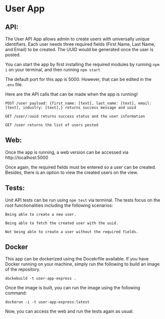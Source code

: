 # User App

## API:

The User API App allows admin to create users with universally unique identifiers. Each user needs three required fields (First Name, Last Name, and Email) to be created. The UUID would be generated once the user is posted.

You can start the app by first installing the required modules by running `npm i` on your terminal, and then running `npm start`

The default port for this app is 5000. However, that can be edited in the `.env` file.

Here are the API calls that can be made when the app is running!

```
POST /user payload: {first_name: [text], last_name: [text], email: [text], industry: [text],} returns success message and uuid
```
```
GET /user/:uuid returns success status and the user information
```
```
GET /user returns the list of users posted
```

## Web:

Once the app is running, a web version can be accessed via http://localhost:5000

Once again, the required fields must be entered so a user can be created. Besides, there is an option to view the created users on the view.

## Tests:

Unit API tests can be run using `npm test` via terminal. The tests focus on the root functionalities including the following scenarios:
```
Being able to create a new user.
```
```
Being able to fetch the created user with the uuid.
```
```
Not being able to create a user without the required fields.
```

## Docker

This app can be dockerized using the Docekrfile available. If you have Docker running on your machine, simply run the following to build an image of the repository.

`dockebuild -t user-app-express .`

Once the image is built, you can run the image using the following command:

`dockerun -i -t user-app-express:latest`

Now, you can access the web and run the tests again as usual.
